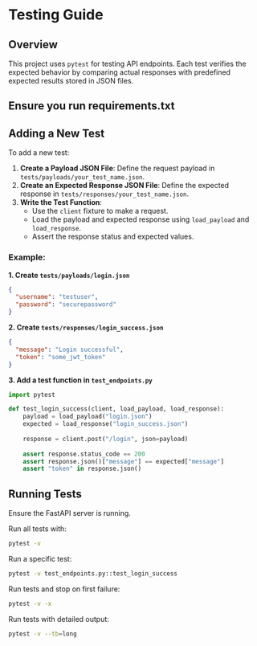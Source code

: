 # Testing Guide

## Overview
This project uses `pytest` for testing API endpoints. Each test verifies the expected behavior by comparing actual responses with predefined expected results stored in JSON files.

## Ensure you run requirements.txt

## Adding a New Test
To add a new test:

1. **Create a Payload JSON File**: Define the request payload in `tests/payloads/your_test_name.json`.
2. **Create an Expected Response JSON File**: Define the expected response in `tests/responses/your_test_name.json`.
3. **Write the Test Function**:
    - Use the `client` fixture to make a request.
    - Load the payload and expected response using `load_payload` and `load_response`.
    - Assert the response status and expected values.

### Example:

**1. Create `tests/payloads/login.json`**
```json
{
  "username": "testuser",
  "password": "securepassword"
}
```

**2. Create `tests/responses/login_success.json`**
```json
{
  "message": "Login successful",
  "token": "some_jwt_token"
}
```

**3. Add a test function in `test_endpoints.py`**
```python
import pytest

def test_login_success(client, load_payload, load_response):
    payload = load_payload("login.json")
    expected = load_response("login_success.json")
    
    response = client.post("/login", json=payload)
    
    assert response.status_code == 200
    assert response.json()["message"] == expected["message"]
    assert "token" in response.json()
```

## Running Tests
Ensure the FastAPI server is running.

Run all tests with:
```sh
pytest -v
```

Run a specific test:
```sh
pytest -v test_endpoints.py::test_login_success
```

Run tests and stop on first failure:
```sh
pytest -v -x
```

Run tests with detailed output:
```sh
pytest -v --tb=long
```